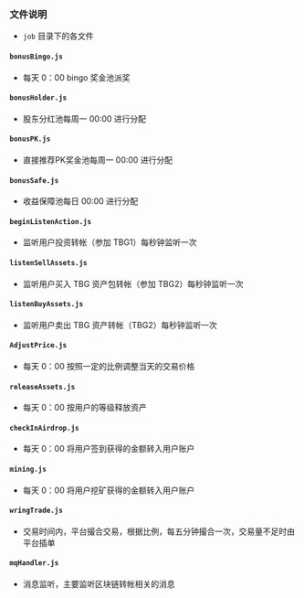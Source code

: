 ### 文件说明
* `job` 目录下的各文件

#### `bonusBingo.js`
* 每天 0：00 bingo 奖金池派奖

#### `bonusHolder.js`
* 股东分红池每周一 00:00 进行分配

#### `bonusPK.js`
* 直接推荐PK奖金池每周一 00:00 进行分配

#### `bonusSafe.js`
* 收益保障池每日 00:00 进行分配

#### `beginListenAction.js`
* 监听用户投资转帐（参加 TBG1）每秒钟监听一次

#### `listenSellAssets.js`
* 监听用户买入 TBG 资产包转帐（参加 TBG2）每秒钟监听一次

#### `listenBuyAssets.js`
* 监听用户卖出 TBG 资产转帐（TBG2）每秒钟监听一次

#### `AdjustPrice.js`
* 每天 0：00 按照一定的比例调整当天的交易价格

#### `releaseAssets.js`
* 每天 0：00 按用户的等级释放资产

#### `checkInAirdrop.js`
* 每天 0：00 将用户签到获得的金额转入用户账户

#### `mining.js`
* 每天 0：00 将用户挖矿获得的金额转入用户账户

#### `wringTrade.js`
* 交易时间内，平台撮合交易，根据比例，每五分钟撮合一次，交易量不足时由平台插单

#### `mqHandler.js`
* 消息监听，主要监听区块链转帐相关的消息